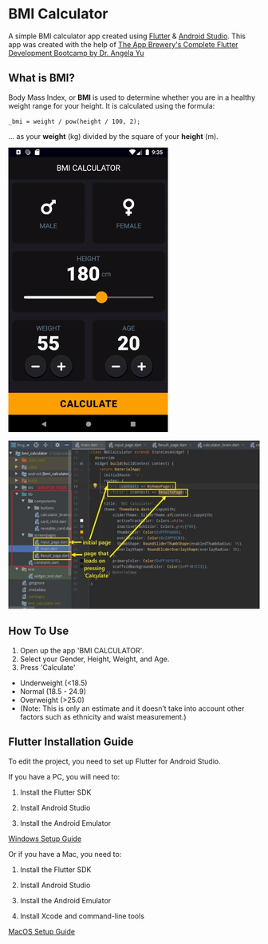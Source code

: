 # BMI Calculator

A simple BMI calculator app created using [Flutter](https://flutter.dev/) & [Android Studio](https://developer.android.com/studio).
This app was created with the help of [The App Brewery's Complete Flutter Development Bootcamp by Dr. Angela Yu](https://www.appbrewery.co/)

## What is BMI?

Body Mass Index, or **BMI** is used to determine whether you are in a healthy weight range for your height.
It is calculated using the formula:
```
_bmi = weight / pow(height / 100, 2);
```
... as your **weight** (kg) divided by the square of your **height** (m).

![bmicalculator](bmicalculator.gif)

![rootfolder](bmicalculator.jpg)

## How To Use

1. Open up the app 'BMI CALCULATOR'.
2. Select your Gender, Height, Weight, and Age.
3. Press 'Calculate'
- Underweight (<18.5) 
- Normal (18.5 - 24.9)
- Overweight (>25.0)
- (Note: This is only an estimate and it doesn’t take into account other factors such as ethnicity and waist measurement.)

## Flutter Installation Guide

To edit the project, you need to set up Flutter for Android Studio.

If you have a PC, you will need to:

1. Install the Flutter SDK

2. Install Android Studio

3. Install the Android Emulator

[Windows Setup Guide](https://flutter.dev/docs/get-started/install/windows)

Or if you have a Mac, you need to:

1. Install the Flutter SDK

2. Install Android Studio

3. Install the Android Emulator

4. Install Xcode and command-line tools

[MacOS Setup Guide](https://flutter.dev/docs/get-started/install/macos)
